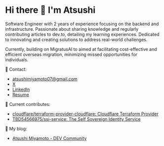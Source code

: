 # Hi there 🍣 I'm Atsushi

Software Engineer with 2 years of experience focusing on the backend and infrastructure. Passionate about sharing knowledge and regularly contributing articles to dev.to, detailing my learning experiences. Dedicated to innovating and creating solutions to address real-world challenges.

Currently, building on MigratusAI to aimed at facilitating cost-effective and efficient overseas migration, minimizing missed opportunities for individuals.

📩 Contact:
- atsushimiyamoto07@gmail.com
- [X](https://twitter.com/Jun92587994)
- [LinkedIn](https://linkedin.com/in/atsushi-miyamoto-aa38a3180)
- [Resume](https://resume.creddle.io/resume/bkhje2sa14q)

🦄 Current contributes:
- [cloudflare/terraform-provider-cloudflare: Cloudflare Terraform Provider](https://github.com/cloudflare/terraform-provider-cloudflare)
- [TBD54566975/ssi-service: The Self Sovereign Identity Service](https://github.com/TBD54566975/ssi-service)

📝 My blog:
- [Atsushi Miyamoto - DEV Community](https://dev.to/atsushii)

